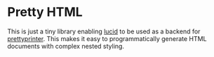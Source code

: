 # Pretty HTML

This is just a tiny library enabling [lucid](https://hackage.haskell.org/package/lucid) to be used as a backend for [prettyprinter](https://hackage.haskell.org/package/prettyprinter). This makes it easy to programmatically generate HTML documents with complex nested styling.
